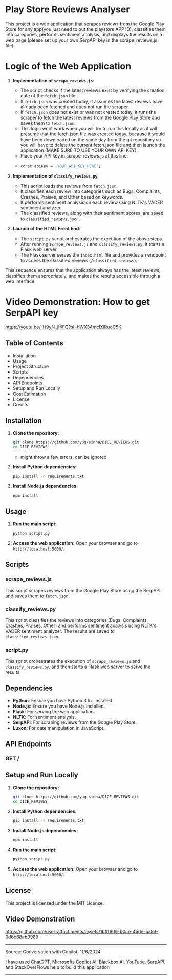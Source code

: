 # Play Store Reviews Analyser

This project is a web application that scrapes reviews from the Google Play Store for any app(you just need to out the playstore APP ID), classifies them into categories, performs sentiment analysis, and displays the results on a web page (please set up your own SerpAPI key in the scrape_reviews.js file).

# Logic of the Web Application
1. **Implementation of `scrape_reviews.js`**:
   - The script checks if the latest reviews exist by verifying the creation date of the `fetch.json` file.
   - If `fetch.json` was created today, it assumes the latest reviews have already been fetched and does not run the scraper.
   - If `fetch.json` does not exist or was not created today, it runs the scraper to fetch the latest reviews from the Google Play Store and saves them to `fetch.json`.
   - This logic wont work when you will try to run this locally as it will presume that the fetch.json file was created today, because it would have been downloaded on the same day from the git repository so you will have to delete the current fetch.json file and then launch the application (MAKE SURE TO USE YOUR OWN API KEY).
   - Place your API key in scrape_reviews.js at this line:
   - ```sh
     const apiKey = 'YOUR_API_KEY_HERE';
     ```

2. **Implementation of `classify_reviews.py`**:
   - This script loads the reviews from `fetch.json`.
   - It classifies each review into categories such as Bugs, Complaints, Crashes, Praises, and Other based on keywords.
   - It performs sentiment analysis on each review using NLTK's VADER sentiment analyzer.
   - The classified reviews, along with their sentiment scores, are saved to `classified_reviews.json`.

3. **Launch of the HTML Front End**:
   - The `script.py` script orchestrates the execution of the above steps.
   - After running `scrape_reviews.js` and `classify_reviews.py`, it starts a Flask web server.
   - The Flask server serves the `index.html` file and provides an endpoint to access the classified reviews (`/classified-reviews`).

This sequence ensures that the application always has the latest reviews, classifies them appropriately, and makes the results accessible through a web interface.

# Video Demonstration: How to get SerpAPI key
https://youtu.be/-H9yN_jl4FQ?si=hWX34mclXiRuoC5K

## Table of Contents

- Installation
- Usage
- Project Structure
- Scripts
- Dependencies
- API Endpoints
- Setup and Run Locally
- Cost Estimation
- License
- Credits

## Installation

1. **Clone the repository:**
   ```sh
   git clone https://github.com/yug-sinha/DICE_REVIEWS.git
   cd DICE_REVIEWS
   ```
   - might throw a few errors, can be ignored

2. **Install Python dependencies:**
   ```sh
   pip install -r requirements.txt
   ```

3. **Install Node.js dependencies:**
   ```sh
   npm install
   ```

## Usage

1. **Run the main script:**
   ```sh
   python script.py
   ```

2. **Access the web application:**
   Open your browser and go to `http://localhost:5000/`.

## Scripts

### scrape_reviews.js

This script scrapes reviews from the Google Play Store using the SerpAPI and saves them to `fetch.json`.

### classify_reviews.py

This script classifies the reviews into categories (Bugs, Complaints, Crashes, Praises, Other) and performs sentiment analysis using NLTK's VADER sentiment analyzer. The results are saved to `classified_reviews.json`.

### script.py

This script orchestrates the execution of `scrape_reviews.js` and `classify_reviews.py`, and then starts a Flask web server to serve the results.

## Dependencies

- **Python**: Ensure you have Python 3.6+ installed.
- **Node.js**: Ensure you have Node.js installed.
- **Flask**: For serving the web application.
- **NLTK**: For sentiment analysis.
- **SerpAPI**: For scraping reviews from the Google Play Store.
- **Luxon**: For date manipulation in JavaScript.

## API Endpoints

### GET /

## Setup and Run Locally

1. **Clone the repository:**
   ```sh
   git clone https://github.com/yug-sinha/DICE_REVIEWS.git
   cd DICE_REVIEWS
   ```

2. **Install Python dependencies:**
   ```sh
   pip install -r requirements.txt
   ```

3. **Install Node.js dependencies:**
   ```sh
   npm install
   ```

4. **Run the main script:**
   ```sh
   python script.py
   ```

5. **Access the web application:**
   Open your browser and go to `http://localhost:5000/`.

## License

This project is licensed under the MIT License.

## Video Demonstration
https://github.com/user-attachments/assets/1bfff606-b0ce-45de-aa56-0d6b68ab0989


---

Source: Conversation with Copilot, 11/6/2024

I have used ChatGPT, Microsofts Copilot AI, Blackbox AI, YouTube, SerpAPI, and StackOverFlows help to build this application

---
